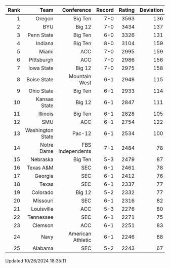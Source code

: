 | Rank  | Team                 | Conference           | Record   | Rating | Deviation |
| ---:  | ---:                 | ---:                 | ---:     | ---:   | ---:      |
| 1     | Oregon               | Big Ten              | 7-0      | 3563   | 136       |
| 2     | BYU                  | Big 12               | 7-0      | 3434   | 137       |
| 3     | Penn State           | Big Ten              | 6-0      | 3326   | 131       |
| 4     | Indiana              | Big Ten              | 8-0      | 3104   | 159       |
| 5     | Miami                | ACC                  | 7-0      | 2995   | 159       |
| 6     | Pittsburgh           | ACC                  | 7-0      | 2986   | 156       |
| 7     | Iowa State           | Big 12               | 7-0      | 2975   | 158       |
| 8     | Boise State          | Mountain West        | 6-1      | 2948   | 115       |
| 9     | Ohio State           | Big Ten              | 6-1      | 2933   | 114       |
| 10    | Kansas State         | Big 12               | 6-1      | 2847   | 111       |
| 11    | Illinois             | Big Ten              | 6-1      | 2828   | 105       |
| 12    | SMU                  | ACC                  | 6-1      | 2754   | 122       |
| 13    | Washington State     | Pac-12               | 6-1      | 2534   | 100       |
| 14    | Notre Dame           | FBS Independents     | 7-1      | 2484   | 78        |
| 15    | Nebraska             | Big Ten              | 5-3      | 2479   | 87        |
| 16    | Texas A&M            | SEC                  | 6-1      | 2461   | 78        |
| 17    | Georgia              | SEC                  | 6-1      | 2412   | 76        |
| 18    | Texas                | SEC                  | 6-1      | 2337   | 77        |
| 19    | Colorado             | Big 12               | 5-2      | 2332   | 77        |
| 20    | Missouri             | SEC                  | 6-1      | 2316   | 82        |
| 21    | Louisville           | ACC                  | 5-3      | 2276   | 80        |
| 22    | Tennessee            | SEC                  | 6-1      | 2271   | 75        |
| 23    | Clemson              | ACC                  | 6-1      | 2251   | 83        |
| 24    | Navy                 | American Athletic    | 6-1      | 2246   | 88        |
| 25    | Alabama              | SEC                  | 5-2      | 2243   | 67        |

Updated 10/26/2024 18:35:11
